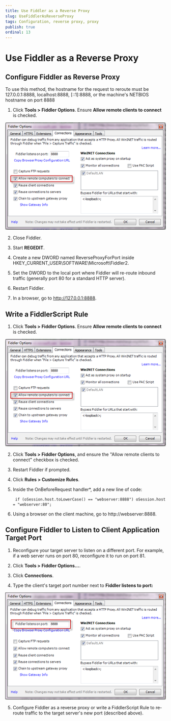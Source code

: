 ```yaml
---
title: Use Fiddler as a Reverse Proxy
slug: UseFiddlerAsReverseProxy
tags: Configuration, reverse proxy, proxy
publish: true
ordinal: 13
---
```


Use Fiddler as a Reverse Proxy
==============================

Configure Fiddler as Reverse Proxy
----------------------------------

To use this method, the hostname for the request to reroute must be  127.0.0.1:8888, localhost:8888, [::1]:8888, or the machine's NETBIOS hostname on port 8888

1. Click **Tools > Fiddler Options**. Ensure **Allow remote clients to connect** is checked. 

 ![Allow remote clients to connect][1]

2. Close Fiddler.

3. Start **REGEDIT**.

4. Create a new DWORD named ReverseProxyForPort inside HKEY_CURRENT_USER\SOFTWARE\Microsoft\Fiddler2.

5. Set the DWORD to the local port where Fiddler will re-route inbound traffic (generally port 80 for a standard HTTP server).

6. Restart Fiddler.

7. In a browser, go to http://127.0.0.1:8888.

Write a FiddlerScript Rule
--------------------------

1. Click **Tools > Fiddler Options**. Ensure **Allow remote clients to connect** is checked. 

 ![Allow remote clients to connect][1]

2. Click **Tools > Fiddler Options**, and ensure the "Allow remote clients to connect" checkbox is checked. 

3. Restart Fiddler if prompted.

3. Click **Rules > Customize Rules**.

4. Inside the OnBeforeRequest handler*, add a new line of code:

		if (oSession.host.toLowerCase() == "webserver:8888") oSession.host = "webserver:80";

5. Using a browser on the client machine, go to http://webserver:8888.

Configure Fiddler to Listen to Client Application Target Port
-------------------------------------------------------------

1. Reconfigure your target server to listen on a different port. For example, if a web server runs on port 80, reconfigure it to run on port 81.  

2. Click **Tools > Fiddler Options...**.

3. Click **Connections**.

4. Type the client's target port number next to **Fiddler listens to port:**

 ![Fiddler listens to port][2]

5. Configure Fiddler as a reverse proxy or write a FiddlerScript Rule to re-route traffic to the target server's new port (described above).

[1]: ../../images/UseFiddlerAsReverseProxy/AllowRemoteComputersToConnect.png
[2]: ../../images/UseFiddlerAsReverseProxy/FiddlerListensOnPort.png
